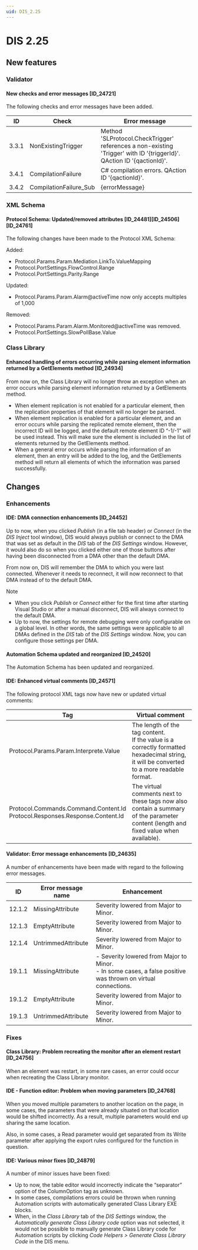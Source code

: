 ```yaml
---
uid: DIS_2.25
---
```


# DIS 2.25

## New features

### Validator

#### New checks and error messages \[ID_24721\]

The following checks and error messages have been added.

| ID    | Check                  | Error message                                                                                                         |
|-------|------------------------|-----------------------------------------------------------------------------------------------------------------------|
| 3.3.1 | NonExistingTrigger     | Method 'SLProtocol.CheckTrigger' references a non-existing 'Trigger' with ID '{triggerId}'. QAction ID '{qactionId}'. |
| 3.4.1 | CompilationFailure     | C# compilation errors. QAction ID '{qactionId}'.                                                                      |
| 3.4.2 | CompilationFailure_Sub | {errorMessage}                                                                                                        |

### XML Schema

#### Protocol Schema: Updated/removed attributes \[ID_24481\]\[ID_24506\]\[ID_24761\]

The following changes have been made to the Protocol XML Schema:

Added:

- Protocol.Params.Param.Mediation.LinkTo.ValueMapping
- Protocol.PortSettings.FlowControl.Range
- Protocol.PortSettings.Parity.Range

Updated:

- Protocol.Params.Param.Alarm@activeTime now only accepts multiples of 1,000

Removed:

- Protocol.Params.Param.Alarm.Monitored@activeTime was removed.
- Protocol.PortSettings.SlowPollBase.Value

### Class Library

#### Enhanced handling of errors occurring while parsing element information returned by a GetElements method \[ID_24934\]

From now on, the Class Library will no longer throw an exception when an error occurs while parsing element information returned by a GetElements method.

- When element replication is not enabled for a particular element, then the replication properties of that element will no longer be parsed.
- When element replication is enabled for a particular element, and an error occurs while parsing the replicated remote element, then the incorrect ID will be logged, and the default remote element ID “-1/-1” will be used instead. This will make sure the element is included in the list of elements returned by the GetElements method.
- When a general error occurs while parsing the information of an element, then an entry will be added to the log, and the GetElements method will return all elements of which the information was parsed successfully.

## Changes

### Enhancements

#### IDE: DMA connection enhancements \[ID_24452\]

Up to now, when you clicked *Publish* (in a file tab header) or *Connect* (in the *DIS Inject* tool window), DIS would always publish or connect to the DMA that was set as default in the *DIS* tab of the *DIS Settings* window. However, it would also do so when you clicked either one of those buttons after having been disconnected from a DMA other than the default DMA.

From now on, DIS will remember the DMA to which you were last connected. Whenever it needs to reconnect, it will now reconnect to that DMA instead of to the default DMA.

> [!NOTE]
>
> - When you click *Publish* or *Connect* either for the first time after starting Visual Studio or after a manual disconnect, DIS will always connect to the default DMA.
> - Up to now, the settings for remote debugging were only configurable on a global level. In other words, the same settings were applicable to all DMAs defined in the *DIS* tab of the *DIS Settings* window. Now, you can configure those settings per DMA.

#### Automation Schema updated and reorganized \[ID_24520\]

The Automation Schema has been updated and reorganized.

#### IDE: Enhanced virtual comments \[ID_24571\]

The following protocol XML tags now have new or updated virtual comments:

| Tag | Virtual comment |
|-----|-----------------|
| Protocol.Params.Param.Interprete.Value | The length of the tag content.<br> If the value is a correctly formatted hexadecimal string, it will be converted to a more readable format. |
| Protocol.Commands.Command.Content.Id<br>Protocol.Responses.Response.Content.Id | The virtual comments next to these tags now also contain a summary of the parameter content (length and fixed value when available). |

#### Validator: Error message enhancements \[ID_24635\]

A number of enhancements have been made with regard to the following error messages.

| ID     | Error message name | Enhancement                                                                                                                                                                                                                                       |
|--------|--------------------|---------------------------------------------------------------------------------------------------------------------------------------------------------------------------------------------------------------------------------------------------|
| 12.1.2 | MissingAttribute   | Severity lowered from Major to Minor.                                                                                                                                                                                                             |
| 12.1.3 | EmptyAttribute     | Severity lowered from Major to Minor.                                                                                                                                                                                                             |
| 12.1.4 | UntrimmedAttribute | Severity lowered from Major to Minor.                                                                                                                                                                                                             |
| 19.1.1 | MissingAttribute   | \-  Severity lowered from Major to Minor.<br> -  In some cases, a false positive was thrown on virtual connections. |
| 19.1.2 | EmptyAttribute     | Severity lowered from Major to Minor.                                                                                                                                                                                                             |
| 19.1.3 | UntrimmedAttribute | Severity lowered from Major to Minor.                                                                                                                                                                                                             |

### Fixes

#### Class Library: Problem recreating the monitor after an element restart \[ID_24756\]

When an element was restart, in some rare cases, an error could occur when recreating the Class Library monitor.

#### IDE - Function editor: Problem when moving parameters \[ID_24768\]

When you moved multiple parameters to another location on the page, in some cases, the parameters that were already situated on that location would be shifted incorrectly. As a result, multiple parameters would end up sharing the same location.

Also, in some cases, a Read parameter would get separated from its Write parameter after applying the export rules configured for the function in question.

#### IDE: Various minor fixes \[ID_24879\]

A number of minor issues have been fixed:

- Up to now, the table editor would incorrectly indicate the “separator” option of the ColumnOption tag as unknown.
- In some cases, compilations errors could be thrown when running Automation scripts with automatically generated Class Library EXE blocks.
- When, in the *Class Library* tab of the *DIS Settings* window, the *Automatically generate Class Library code* option was not selected, it would not be possible to manually generate Class Library code for Automation scripts by clicking *Code Helpers \> Generate Class Library Code* in the DIS menu.

